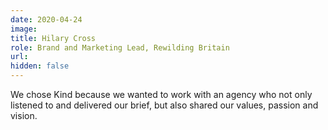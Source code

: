 ```yaml
---
date: 2020-04-24
image: 
title: Hilary Cross
role: Brand and Marketing Lead, Rewilding Britain
url: 
hidden: false
---
```


We chose Kind because we wanted to work with an agency who not only listened to and delivered our brief, but also shared our values, passion and vision.